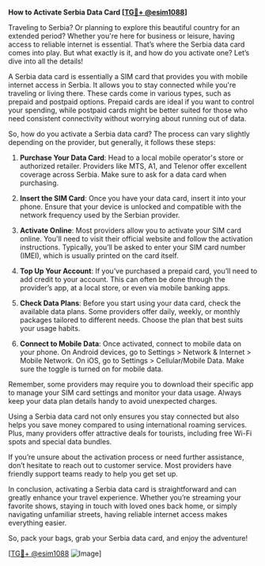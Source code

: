 **How to Activate Serbia Data Card [[TG💪+ @esim1088](https://t.me/s/esim1088)]**

Traveling to Serbia? Or planning to explore this beautiful country for an extended period? Whether you're here for business or leisure, having access to reliable internet is essential. That’s where the Serbia data card comes into play. But what exactly is it, and how do you activate one? Let’s dive into all the details!

A Serbia data card is essentially a SIM card that provides you with mobile internet access in Serbia. It allows you to stay connected while you're traveling or living there. These cards come in various types, such as prepaid and postpaid options. Prepaid cards are ideal if you want to control your spending, while postpaid cards might be better suited for those who need consistent connectivity without worrying about running out of data.

So, how do you activate a Serbia data card? The process can vary slightly depending on the provider, but generally, it follows these steps:

1. **Purchase Your Data Card**: Head to a local mobile operator's store or authorized retailer. Providers like MTS, A1, and Telenor offer excellent coverage across Serbia. Make sure to ask for a data card when purchasing.

2. **Insert the SIM Card**: Once you have your data card, insert it into your phone. Ensure that your device is unlocked and compatible with the network frequency used by the Serbian provider.

3. **Activate Online**: Most providers allow you to activate your SIM card online. You'll need to visit their official website and follow the activation instructions. Typically, you’ll be asked to enter your SIM card number (IMEI), which is usually printed on the card itself.

4. **Top Up Your Account**: If you’ve purchased a prepaid card, you’ll need to add credit to your account. This can often be done through the provider’s app, at a local store, or even via mobile banking apps.

5. **Check Data Plans**: Before you start using your data card, check the available data plans. Some providers offer daily, weekly, or monthly packages tailored to different needs. Choose the plan that best suits your usage habits.

6. **Connect to Mobile Data**: Once activated, connect to mobile data on your phone. On Android devices, go to Settings > Network & Internet > Mobile Network. On iOS, go to Settings > Cellular/Mobile Data. Make sure the toggle is turned on for mobile data.

Remember, some providers may require you to download their specific app to manage your SIM card settings and monitor your data usage. Always keep your data plan details handy to avoid unexpected charges.

Using a Serbia data card not only ensures you stay connected but also helps you save money compared to using international roaming services. Plus, many providers offer attractive deals for tourists, including free Wi-Fi spots and special data bundles.

If you’re unsure about the activation process or need further assistance, don’t hesitate to reach out to customer service. Most providers have friendly support teams ready to help you get set up.

In conclusion, activating a Serbia data card is straightforward and can greatly enhance your travel experience. Whether you’re streaming your favorite shows, staying in touch with loved ones back home, or simply navigating unfamiliar streets, having reliable internet access makes everything easier. 

So, pack your bags, grab your Serbia data card, and enjoy the adventure! 

[[TG💪+ @esim1088](https://t.me/s/esim1088) ![Image](https://i.postimg.cc/Y0z9fWf4/image.png)]